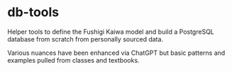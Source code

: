 # db-tools

Helper tools to define the Fushigi Kaiwa model and build a PostgreSQL database from scratch from personally sourced data.

Various nuances have been enhanced via ChatGPT but basic patterns and examples pulled from classes and textbooks.

